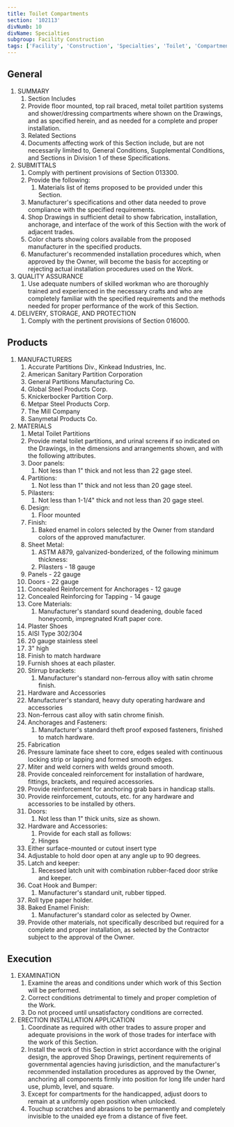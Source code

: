 ```yaml
---
title: Toilet Compartments
section: '102113'
divNumb: 10
divName: Specialties
subgroup: Facility Construction
tags: ['Facility', 'Construction', 'Specialties', 'Toilet', 'Compartments']
---
```

## General

1. SUMMARY
   1. Section Includes
   1. Provide floor mounted, top rail braced, metal toilet partition systems and shower/dressing compartments where shown on the Drawings, and as specified herein, and as needed for a complete and proper installation.
   1. Related Sections
   1. Documents affecting work of this Section include, but are not necessarily limited to, General Conditions, Supplemental Conditions, and Sections in Division 1 of these Specifications.
2. SUBMITTALS
   1. Comply with pertinent provisions of Section 013300.
   1. Provide the following:
      1. Materials list of items proposed to be provided under this Section.
   1. Manufacturer's specifications and other data needed to prove compliance with the specified requirements.
   1. Shop Drawings in sufficient detail to show fabrication, installation, anchorage, and interface of the work of this Section with the work of adjacent trades.
   1. Color charts showing colors available from the proposed manufacturer in the specified products.
   1. Manufacturer's recommended installation procedures which, when approved by the Owner, will become the basis for accepting or rejecting actual installation procedures used on the Work.
3. QUALITY ASSURANCE
   1. Use adequate numbers of skilled workman who are thoroughly trained and experienced in the necessary crafts and who are completely familiar with the specified requirements and the methods needed for proper performance of the work of this Section.
4. DELIVERY, STORAGE, AND PROTECTION
   1. Comply with the pertinent provisions of Section 016000.

## Products

1. MANUFACTURERS
   1. Accurate Partitions Div., Kinkead Industries, Inc.
   1. American Sanitary Partition Corporation
   1. General Partitions Manufacturing Co.
   1. Global Steel Products Corp.
   1. Knickerbocker Partition Corp.
   1. Metpar Steel Products Corp.
   1. The Mill Company
   1. Sanymetal Products Co.
2. MATERIALS
   1. Metal Toilet Partitions
   1. Provide metal toilet partitions, and urinal screens if so indicated on the Drawings, in the dimensions and arrangements shown, and with the following attributes.
   1. Door panels:
      1. Not less than 1" thick and not less than 22 gage steel.
   1. Partitions:
      1. Not less than 1" thick and not less than 20 gage steel.
   1. Pilasters:
      1. Not less than 1-1/4" thick and not less than 20 gage steel.
   1. Design:
      1. Floor mounted
   1. Finish:
      1. Baked enamel in colors selected by the Owner from standard colors of the approved manufacturer.
   1. Sheet Metal:
      1. ASTM A879, galvanized-bonderized, of the following minimum thickness:
      1. Pilasters - 18 gauge
   1. Panels - 22 gauge
   1. Doors - 22 gauge
   1. Concealed Reinforcement for Anchorages - 12 gauge
   1. Concealed Reinforcing for Tapping - 14 gauge
   1. Core Materials:
      1. Manufacturer's standard sound deadening, double faced honeycomb, impregnated Kraft paper core.
   1. Plaster Shoes
   1. AISI Type 302/304
   1. 20 gauge stainless steel
   1. 3" high
   1. Finish to match hardware
   1. Furnish shoes at each pilaster.
   1. Stirrup brackets:
      1. Manufacturer's standard non-ferrous alloy with satin chrome finish.
   1. Hardware and Accessories
   1. Manufacturer's standard, heavy duty operating hardware and accessories
   1. Non-ferrous cast alloy with satin chrome finish.
   1. Anchorages and Fasteners:
      1. Manufacturer's standard theft proof exposed fasteners, finished to match hardware.
   1. Fabrication
   1. Pressure laminate face sheet to core, edges sealed with continuous locking strip or lapping and formed smooth edges.
   1. Miter and weld corners with welds ground smooth.
   1. Provide concealed reinforcement for installation of hardware, fittings, brackets, and required accessories.
   1. Provide reinforcement for anchoring grab bars in handicap stalls.
   1. Provide reinforcement, cutouts, etc. for any hardware and accessories to be installed by others.
   1. Doors:
      1. Not less than 1" thick units, size as shown.
   1. Hardware and Accessories:
      1. Provide for each stall as follows:
      1. Hinges
   1. Either surface-mounted or cutout insert type
   1. Adjustable to hold door open at any angle up to 90 degrees.
   1. Latch and keeper:
      1. Recessed latch unit with combination rubber-faced door strike and keeper.
   1. Coat Hook and Bumper:
      1. Manufacturer's standard unit, rubber tipped.
   1. Roll type paper holder.
   1. Baked Enamel Finish:
      1. Manufacturer's standard color as selected by Owner.
   1. Provide other materials, not specifically described but required for a complete and proper installation, as selected by the Contractor subject to the approval of the Owner.

## Execution

1. EXAMINATION
   1. Examine the areas and conditions under which work of this Section will be performed.
   1. Correct conditions detrimental to timely and proper completion of the Work.
   1. Do not proceed until unsatisfactory conditions are corrected.
2. ERECTION INSTALLATION APPLICATION
   1. Coordinate as required with other trades to assure proper and adequate provisions in the work of those trades for interface with the work of this Section.
   1. Install the work of this Section in strict accordance with the original design, the approved Shop Drawings, pertinent requirements of governmental agencies having jurisdiction, and the manufacturer's recommended installation procedures as approved by the Owner, anchoring all components firmly into position for long life under hard use, plumb, level, and square.
   1. Except for compartments for the handicapped, adjust doors to remain at a uniformly open position when unlocked.
   1. Touchup scratches and abrasions to be permanently and completely invisible to the unaided eye from a distance of five feet.
